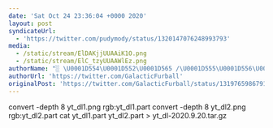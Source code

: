 ```yaml
---
date: 'Sat Oct 24 23:36:04 +0000 2020'
layout: post
syndicateUrl:
  - 'https://twitter.com/pudymody/status/1320147076248993793'
media:
  - /static/stream/ElDAKjjUUAAiK1O.png
  - /static/stream/ElC_tzyUUAAWlEz.png
authorName: "░ \U0001D554\U0001D552\U0001D565 /\U0001D555\U0001D556\U0001D567/\U0001D564\U0001D561\U0001D560\U0001D560\U0001D55C\U0001D56A ░"
authorUrl: 'https://twitter.com/GalacticFurball'
originalPost: 'https://twitter.com/GalacticFurball/status/1319765986791157761'
---
```

convert -depth 8 yt_dl1.png rgb:yt_dl1.part
convert -depth 8 yt_dl2.png rgb:yt_dl2.part
cat yt_dl1.part yt_dl2.part &gt; yt_dl-2020.9.20.tar.gz 